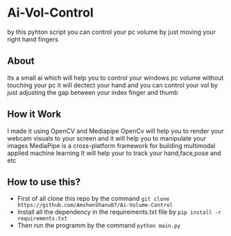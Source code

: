 # Ai-Vol-Control
by this pyhton script you can control your pc volume by just moving your right hand fingers

## About

Its a small ai which will help you to control your windows pc volume without touching your pc 
it will dectect your hand and you can control your vol by just adjusting the gap between your index finger and thumb

## How it Work

I made it using OpenCV and Mediapipe
OpenCv will help you to render your webcam visuals to your screen and it will help you to manipulate your images
MediaPipe is a cross-platform framework for building multimodal applied machine learning It will help your to track your hand,face,pose and etc

## How to use this?

- First of all clone this repo by the command ```git clone https://github.com/AmshenShanu07/Ai-Volume-Control```
- Install all the dependency in the requirements.txt file by ```pip install -r requirements.txt```
- Then run the programm by the command ```python main.py```
